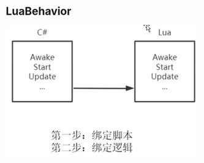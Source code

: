 # LuaBehavior

![图 1](../.media/fd3191b56ba6a20165b5c1a53138b2b79114ce7cd8800a1117a6f01644fa0d87.png)  
